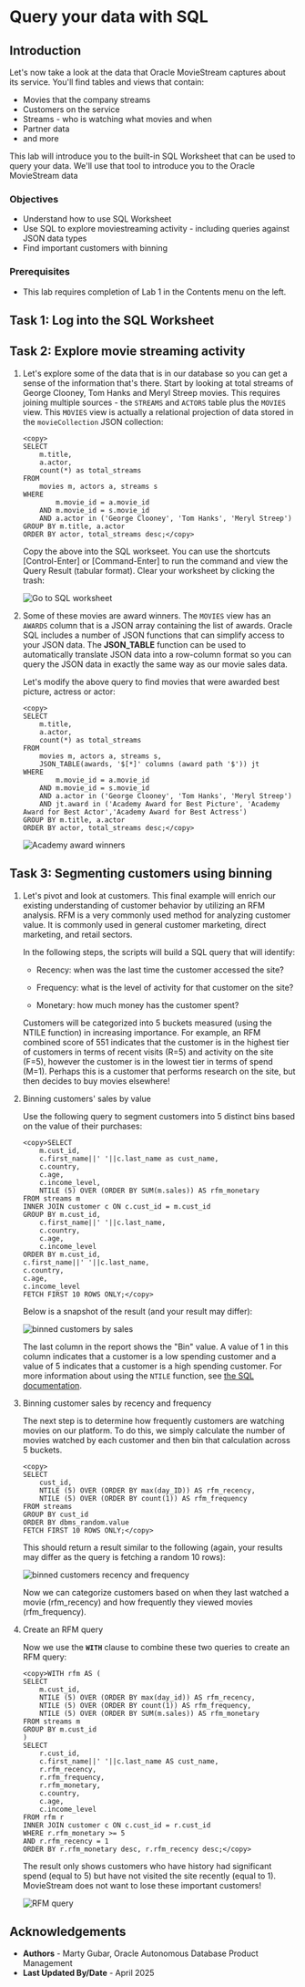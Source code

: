 # Query your data with SQL

## Introduction
Let's now take a look at the data that Oracle MovieStream captures about its service. You'll find tables and views that contain:
* Movies that the company streams
* Customers on the service
* Streams - who is watching what movies and when
* Partner data 
* and more

This lab will introduce you to the built-in SQL Worksheet that can be used to query your data. We'll use that tool to introduce you to the Oracle MovieStream data

### Objectives

- Understand how to use SQL Worksheet
- Use SQL to explore moviestreaming activity - including queries against JSON data types
- Find important customers with binning

### Prerequisites
- This lab requires completion of Lab 1 in the Contents menu on the left.

## Task 1: Log into the SQL Worksheet
[](include:adb-connect-with-sql-worksheet-body.md)


## Task 2: Explore movie streaming activity 
1. Let's explore some of the data that is in our database so you can get a sense of the information that's there. Start by looking at total streams of George Clooney, Tom Hanks and Meryl Streep movies. This requires joining multiple sources - the `STREAMS` and `ACTORS` table plus the `MOVIES` view. This `MOVIES` view is actually a relational projection of data stored in the `movieCollection` JSON collection:

    ```
    <copy>
    SELECT
        m.title,
        a.actor,
        count(*) as total_streams
    FROM
        movies m, actors a, streams s
    WHERE 
            m.movie_id = a.movie_id
        AND m.movie_id = s.movie_id
        AND a.actor in ('George Clooney', 'Tom Hanks', 'Meryl Streep')
    GROUP BY m.title, a.actor
    ORDER BY actor, total_streams desc;</copy>
    ```

    Copy the above into the SQL workseet. You can use the shortcuts [Control-Enter] or [Command-Enter] to run the command and view the Query Result (tabular format). Clear your worksheet by clicking the trash:
    
    ![Go to SQL worksheet](./images/sql-worksheet.png " ")

2. Some of these movies are award winners. The `MOVIES` view has an `AWARDS` column that is a JSON array containing the list of awards. Oracle SQL includes a number of JSON functions that can simplify access to your JSON data. The **JSON_TABLE** function can be used to automatically translate JSON data into a row-column format so you can query the JSON data in exactly the same way as our movie sales data.

    Let's modify the above query to find movies that were awarded best picture, actress or actor:

    ```
    <copy>
    SELECT
        m.title,
        a.actor,
        count(*) as total_streams
    FROM
        movies m, actors a, streams s,
        JSON_TABLE(awards, '$[*]' columns (award path '$')) jt
    WHERE 
            m.movie_id = a.movie_id
        AND m.movie_id = s.movie_id
        AND a.actor in ('George Clooney', 'Tom Hanks', 'Meryl Streep')
        AND jt.award in ('Academy Award for Best Picture', 'Academy Award for Best Actor','Academy Award for Best Actress')
    GROUP BY m.title, a.actor
    ORDER BY actor, total_streams desc;</copy>
    ```

    ![Academy award winners](./images/academy-award-winning.png " ")

## Task 3: Segmenting customers using binning 

1. Let's pivot and look at customers. This final example will enrich our existing understanding of customer behavior by utilizing an RFM analysis. RFM is a very commonly used method for analyzing customer value. It is commonly used in general customer marketing, direct marketing, and retail sectors.

    In the following steps, the scripts will build a SQL query that will identify:

    - Recency: when was the last time the customer accessed the site?

    - Frequency: what is the level of activity for that customer on the site?

    - Monetary: how much money has the customer spent?

    Customers will be categorized into 5 buckets measured (using the NTILE function) in increasing importance. For example, an RFM combined score of 551 indicates that the customer is in the highest tier of customers in terms of recent visits (R=5) and activity on the site (F=5), however the customer is in the lowest tier in terms of spend (M=1). Perhaps this is a customer that performs research on the site, but then decides to buy movies elsewhere!

1.  Binning customers' sales by value

    Use the following query to segment customers into 5 distinct bins based on the value of their purchases:

    ```
    <copy>SELECT
        m.cust_id,
        c.first_name||' '||c.last_name as cust_name,
        c.country,
        c.age,
        c.income_level,
        NTILE (5) OVER (ORDER BY SUM(m.sales)) AS rfm_monetary
    FROM streams m
    INNER JOIN customer c ON c.cust_id = m.cust_id
    GROUP BY m.cust_id,
        c.first_name||' '||c.last_name,
        c.country,
        c.age,
        c.income_level
    ORDER BY m.cust_id,
    c.first_name||' '||c.last_name,
    c.country,
    c.age,
    c.income_level
    FETCH FIRST 10 ROWS ONLY;</copy>
    ```
    Below is a snapshot of the result (and your result may differ):

    ![binned customers by sales](./images/binned-by-sales.png " ")


    The last column in the report shows the "Bin" value. A value of 1 in this column indicates that a customer is a low spending customer and a value of 5 indicates that a customer is a high spending customer. For more information about using the `NTILE` function, see [the SQL documentation](https://docs.oracle.com/en/database/oracle/oracle-database/19/sqlrf/NTILE.html#GUID-FAD7A986-AEBD-4A03-B0D2-F7F2148BA5E9).

2.  Binning customer sales by recency and frequency

    The next step is to determine how frequently customers are watching movies on our platform. To do this, we simply calculate the number of movies watched by each customer and then bin that calculation across 5 buckets.

    ```
    <copy>
    SELECT
        cust_id,
        NTILE (5) OVER (ORDER BY max(day_ID)) AS rfm_recency,
        NTILE (5) OVER (ORDER BY count(1)) AS rfm_frequency
    FROM streams
    GROUP BY cust_id
    ORDER BY dbms_random.value
    FETCH FIRST 10 ROWS ONLY;</copy>
    ```
    This should return a result similar to the following (again, your results may differ as the query is fetching a random 10 rows):

    ![binned customers recency and frequency](./images/recency-frequency.png " ")

    Now we can categorize customers based on when they last watched a movie (rfm\_recency) and how frequently they viewed movies (rfm\_frequency).

3.  Create an RFM query

    Now we use the **`WITH`** clause to combine these two queries to create an RFM query:

    ```
    <copy>WITH rfm AS (
    SELECT
        m.cust_id,
        NTILE (5) OVER (ORDER BY max(day_id)) AS rfm_recency,
        NTILE (5) OVER (ORDER BY count(1)) AS rfm_frequency,
        NTILE (5) OVER (ORDER BY SUM(m.sales)) AS rfm_monetary
    FROM streams m
    GROUP BY m.cust_id
    )
    SELECT
        r.cust_id,
        c.first_name||' '||c.last_name AS cust_name,
        r.rfm_recency,
        r.rfm_frequency,
        r.rfm_monetary,
        c.country,
        c.age,
        c.income_level
    FROM rfm r
    INNER JOIN customer c ON c.cust_id = r.cust_id
    WHERE r.rfm_monetary >= 5
    AND r.rfm_recency = 1
    ORDER BY r.rfm_monetary desc, r.rfm_recency desc;</copy>
    ```
    The result only shows customers who have history had significant spend (equal to 5) but have not visited the site recently (equal to 1).  MovieStream does not want to lose these important customers!

    ![RFM query](./images/rfm.png " ")

## **Acknowledgements**

- **Authors** - Marty Gubar, Oracle Autonomous Database Product Management
- **Last Updated By/Date** - April 2025

